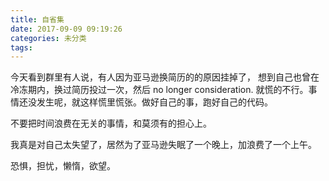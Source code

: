 ```yaml
---
title: 自省集
date: 2017-09-09 09:19:26
categories: 未分类
tags:
---
```


今天看到群里有人说，有人因为亚马逊换简历的的原因挂掉了，
想到自己也曾在冷冻期内，换过简历投过一次，然后 no longer consideration.
就慌的不行。事情还没发生呢，就这样慌里慌张。做好自己的事，跑好自己的代码。

不要把时间浪费在无关的事情，和莫须有的担心上。

我真是对自己太失望了，居然为了亚马逊失眠了一个晚上，加浪费了一个上午。

恐惧，担忧，懒惰，欲望。
